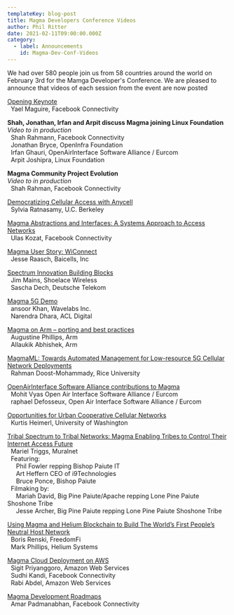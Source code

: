 ```yaml
---
templateKey: blog-post
title: Magma Developers Conference Videos
author: Phil Ritter
date: 2021-02-11T09:00:00.000Z
category:
  - label: Announcements
    id: Magma-Dev-Conf-Videos
---
```


We had over 580 people join us from 58 countries around the world on February 3rd for the Mamga Developer's Conference.  We are pleased to announce that videos of each session from the event are now posted

[Opening Keynote](https://www.youtube.com/watch?v=SaXoLBXUDHs&list=PLKqaoAnDyfgpCPTI9xDxxx2vuJsB1871N&index=16)
<br>&nbsp;&nbsp;Yael Maguire, Facebook Connectivity

**Shah, Jonathan, Irfan and Arpit discuss Magma joining Linux Foundation**
<br>*Video to in production*
<br>&nbsp;&nbsp;Shah Rahmann, Facebook Connectivity
<br>&nbsp;&nbsp;Jonathan Bryce, OpenInfra Foundation
<br>&nbsp;&nbsp;Irfan Ghauri, OpenAirInterface Software Alliance / Eurcom
<br>&nbsp;&nbsp;Arpit Joshipra, Linux Foundation

**Magma Community Project Evolution**
<br>*Video to in production*
<br>&nbsp;&nbsp;Shah Rahman, Facebook Connectivity

[Democratizing Cellular Access with Anycell](https://www.youtube.com/watch?v=VSu-osNE26w&list=PLKqaoAnDyfgpCPTI9xDxxx2vuJsB1871N&index=14)<br>&nbsp;&nbsp;Sylvia Ratnasamy, U.C. Berkeley

[Magma Abstractions and Interfaces: A Systems Approach to Access Networks](https://www.youtube.com/watch?v=ILnuaBz31jQ&list=PLKqaoAnDyfgpCPTI9xDxxx2vuJsB1871N&index=13)
<br>&nbsp;&nbsp;Ulas Kozat, Facebook Connectivity

[Magma User Story: WiConnect](https://www.youtube.com/watch?v=VybSCeTPf88&list=PLKqaoAnDyfgpCPTI9xDxxx2vuJsB1871N&index=8)
<br>&nbsp;&nbsp;Jesse Raasch, Baicells, Inc

[Spectrum Innovation Building Blocks](https://www.youtube.com/watch?v=0EVAaa9zXmQ&list=PLKqaoAnDyfgpCPTI9xDxxx2vuJsB1871N&index=7)
<br>&nbsp;&nbsp;Jim Mains, Shoelace Wireless
<br>&nbsp;&nbsp;Sascha Dech, Deutsche Telekom

[Magma 5G Demo](https://www.youtube.com/watch?v=cFE8pjpDBv8&list=PLKqaoAnDyfgpCPTI9xDxxx2vuJsB1871N&index=12)
<br>&nbsp;&nbsp;ansoor Khan, Wavelabs Inc.
<br>&nbsp;&nbsp;Narendra Dhara, ACL Digital

[Magma on Arm – porting and best practices](https://www.youtube.com/watch?v=-vYtwDDFpdo&list=PLKqaoAnDyfgpCPTI9xDxxx2vuJsB1871N&index=19)
<br>&nbsp;&nbsp;Augustine Phillips, Arm
<br>&nbsp;&nbsp;Allaukik Abhishek, Arm

[MagmaML: Towards Automated Management for Low-resource 5G Cellular Network Deployments](https://www.youtube.com/watch?v=Ss6s3fSbfqw&list=PLKqaoAnDyfgpCPTI9xDxxx2vuJsB1871N&index=15)
<br>&nbsp;&nbsp;Rahman Doost-Mohammady, Rice University

[OpenAirInterface Software Alliance contributions to Magma](https://www.youtube.com/watch?v=-96MhOqbguc&list=PLKqaoAnDyfgpCPTI9xDxxx2vuJsB1871N&index=17)
<br>&nbsp;&nbsp;Mohit Vyas Open Air Interface Software Alliance / Eurcom
<br>&nbsp;&nbsp;raphael Defosseux, Open Air Interface Software Alliance / Eurcom

[Opportunities for Urban Cooperative Cellular Networks](https://www.youtube.com/watch?v=ZE_sxAGTU1o&list=PLKqaoAnDyfgpCPTI9xDxxx2vuJsB1871N&index=6)
<br>&nbsp;&nbsp;Kurtis Heimerl, University of Washington

[Tribal Spectrum to Tribal Networks: Magma Enabling Tribes to Control Their Internet Access Future](https://www.youtube.com/watch?v=hNHAz6Km-j0&list=PLKqaoAnDyfgpCPTI9xDxxx2vuJsB1871N&index=18)
<br>&nbsp;&nbsp;Mariel Triggs, Muralnet
<br>&nbsp;&nbsp;Featuring:
<br>&nbsp;&nbsp;&nbsp;&nbsp;&nbsp;Phil Fowler repping Bishop Paiute IT
<br>&nbsp;&nbsp;&nbsp;&nbsp;&nbsp;Art Heffern CEO of i9Technologies
<br>&nbsp;&nbsp;&nbsp;&nbsp;&nbsp;Bruce Ponce, Bishop Paiute
<br>&nbsp;&nbsp;Filmaking by:
<br>&nbsp;&nbsp;&nbsp;&nbsp;&nbsp;Mariah David, Big Pine Paiute/Apache repping Lone Pine Paiute Shoshone Tribe
<br>&nbsp;&nbsp;&nbsp;&nbsp;&nbsp;Jesse Archer, Big Pine Paiute repping Lone Pine Paiute Shoshone Tribe

[Using Magma and Helium Blockchain to Build The World’s First People’s Neutral Host Network](https://www.youtube.com/watch?v=NSQ1wWtaox4&list=PLKqaoAnDyfgpCPTI9xDxxx2vuJsB1871N&index=9)
<br>&nbsp;&nbsp;Boris Renski, FreedomFi
<br>&nbsp;&nbsp;Mark Phillips, Helium Systems

[Magma Cloud Deployment on AWS](https://www.youtube.com/watch?v=sWZoopmEJrM&list=PLKqaoAnDyfgpCPTI9xDxxx2vuJsB1871N&index=10)
<br>&nbsp;&nbsp;Sigit Priyanggoro, Amazon Web Services
<br>&nbsp;&nbsp;Sudhi Kandi, Facebook Connectivity
<br>&nbsp;&nbsp;Rabi Abdel, Amazon Web Services

[Magma Development Roadmaps](https://www.youtube.com/watch?v=0XK4vunjD0Y&list=PLKqaoAnDyfgpCPTI9xDxxx2vuJsB1871N&index=11)
<br>&nbsp;&nbsp;Amar Padmanabhan, Facebook Connectivity
